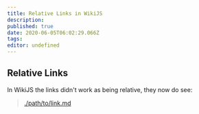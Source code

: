 ```yaml
---
title: Relative Links in WikiJS
description: 
published: true
date: 2020-06-05T06:02:29.066Z
tags: 
editor: undefined
---
```


## Relative Links
In WikiJS the links didn't work as being relative, they now do see:

> [./path/to/link.md](/path/to/link.md)